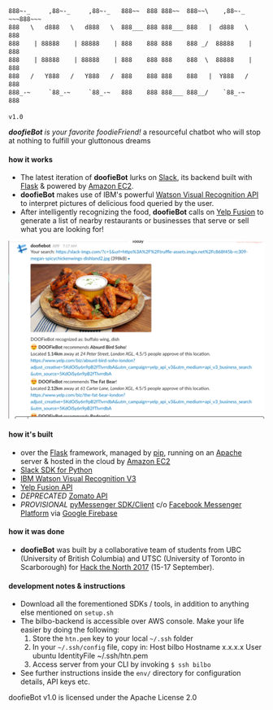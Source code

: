 ```
888~-_     ,88~-_     ,88~-_   888~~  888 888~~  888~~\    ,88~-_   ~~~888~~~ 
888   \   d888   \   d888   \  888___ 888 888___ 888   |  d888   \     888    
888    | 88888    | 88888    | 888    888 888    888 _/  88888    |    888    
888    | 88888    | 88888    | 888    888 888    888  \  88888    |    888    
888   /   Y888   /   Y888   /  888    888 888    888   |  Y888   /     888    
888_-~     `88_-~     `88_-~   888    888 888___ 888__/    `88_-~      888 
                                                                         v1.0
```

_**doofieBot** is your favorite foodieFriend!_ a resourceful chatbot who will stop at nothing to fulfill your gluttonous dreams  

#### how it works
- The latest iteration of **doofieBot** lurks on [Slack](https://api.slack.com/), its backend built with [Flask](http://flask.pocoo.org/) & powered by [Amazon EC2](https://aws.amazon.com/).  
- **doofieBot** makes use of IBM's powerful [Watson Visual Recognition API](https://www.ibm.com/watson/services/visual-recognition/) to interpret pictures of delicious food queried by the user.  
- After intelligently recognizing the food, **doofieBot** calls on [Yelp Fusion](https://www.yelp.com/fusion) to generate a list of nearby restaurants or businesses that serve or sell what you are looking for!  

![/doof](doofie_ss.png "interacting with doofieBot")

#### how it's built
- over the [Flask](http://flask.pocoo.org/) framework, managed by [pip](https://pip.pypa.io/en/stable/), running on an [Apache](https://httpd.apache.org/) server & hosted in the cloud by [Amazon EC2](https://aws.amazon.com/ec2/)
- [Slack SDK for Python](https://slackapi.github.io/python-slackclient/)
- [IBM Watson Visual Recognition V3](https://www.ibm.com/watson/developercloud/visual-recognition/api/v3/)
- [Yelp Fusion API](https://github.com/Yelp/yelp-fusion/tree/master/fusion/python)
- _DEPRECATED_ [Zomato API](https://developers.zomato.com/api)
- _PROVISIONAL_ [pyMessenger SDK/Client](https://github.com/davidchua/pymessenger) c/o [Facebook Messenger Platform](https://developers.facebook.com/docs/messenger-platform) via [Google Firebase](https://firebase.google.com/)

#### how it was done
- **doofieBot** was built by a collaborative team of students from UBC (University of British Columbia) and UTSC (University of Toronto in Scarborough) for [Hack the North 2017](https://hackthenorth.com/) (15-17 September).  

#### development notes & instructions
- Download all the forementioned SDKs / tools, in addition to anything else mentioned on `setup.sh`  
- The bilbo-backend is accessible over AWS console. Make your life easier by doing the following:  
    1. Store the `htn.pem` key to your local `~/.ssh` folder
    2. In your `~/.ssh/config` file, copy in:
        Host bilbo
            Hostname x.x.x.x
            User ubuntu
            IdentityFile ~/.ssh/htn.pem
    3. Access server from your CLI by invoking `$ ssh bilbo`  
- See further instructions inside the `env/` directory for configuration details, API keys etc. 

doofieBot v1.0 is licensed under the Apache License 2.0
